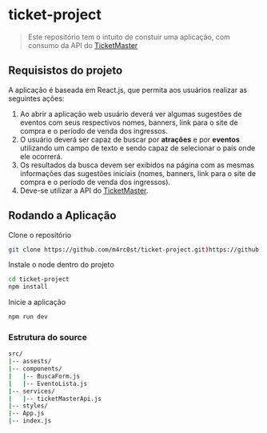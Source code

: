 # ticket-project
> Este repositório tem o intuito de constuir uma aplicação, com consumo da API do [TicketMaster](https://developer.ticketmaster.com/products-and-docs/apis/discovery-api/v2/)

## Requisistos do projeto

A aplicação é baseada em React.js, que permita aos usuários realizar as seguintes ações:

1. Ao abrir a aplicação web usuário deverá ver algumas sugestões de eventos com seus respectivos nomes, banners, link para o site de compra e o período de venda dos ingressos.
2. O usuário deverá ser capaz de buscar por **atrações** e por **eventos** utilizando um campo de texto e sendo capaz de selecionar o país onde ele ocorrerá.
3. Os resultados da busca devem ser exibidos na página com as mesmas informações das sugestões iniciais (nomes, banners, link para o site de compra e o período de venda dos ingressos).
4. Deve-se utilizar a API do [TicketMaster](https://developer.ticketmaster.com/products-and-docs/apis/discovery-api/v2/).

## Rodando a Aplicação
Clone o repositório
```sh
git clone https://github.com/m4rc0st/ticket-project.git)https://github.com/m4rc0st/ticket-project.git
```
Instale o node dentro do projeto
```sh
cd ticket-project
npm install
```
Inicie a aplicação
```sh
npm run dev
```
### Estrutura do source
```sh
src/
|-- assests/
|-- components/
|   |-- BuscaForm.js
|   |-- EventoLista.js
|-- services/
|   |-- ticketMasterApi.js
|-- styles/
|-- App.js
|-- index.js
```
